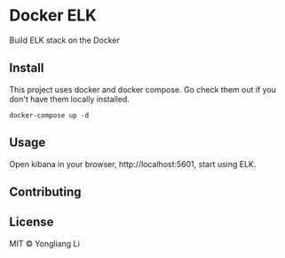 # Docker ELK
Build ELK stack on the Docker

## Install
This project uses docker and docker compose. Go check them out if you don't have them locally installed.
```
docker-compose up -d
```

## Usage
Open kibana in your browser, http://localhost:5601, start using ELK.

## Contributing

## License

MIT © Yongliang Li